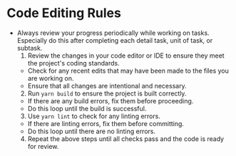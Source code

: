 # Code Editing Rules

- Always review your progress periodically while working on tasks. Especially do this after completing each detail task, unit of task, or subtask.
  1. Review the changes in your code editor or IDE to ensure they meet the project's coding standards.
    - Check for any recent edits that may have been made to the files you are working on.
    - Ensure that all changes are intentional and necessary.
  2. Run `yarn build` to ensure the project is built correctly.
    - If there are any build errors, fix them before proceeding.
    - Do this loop until the build is successful.
  3. Use `yarn lint` to check for any linting errors.
    - If there are linting errors, fix them before committing.
    - Do this loop until there are no linting errors.
  4. Repeat the above steps until all checks pass and the code is ready for review.
